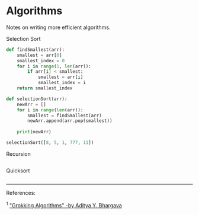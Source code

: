 # Algorithms

Notes on writing more efficient algorithms.

Selection Sort
```python
def findSmallest(arr):
    smallest = arr[0]
    smallest_index = 0
    for i in range(1, len(arr)):
        if arr[i] < smallest:
            smallest = arr[i]
            smallest_index = i
    return smallest_index

def selectionSort(arr):
    newArr = []
    for i in range(len(arr)):
        smallest = findSmallest(arr)
        newArr.append(arr.pop(smallest))
    
    print(newArr)

selectionSort([8, 5, 1, 777, 11])
```

Recursion
```python

```

Quicksort
```python

```

---
References:

<sup>1</sup> ["Grokking Algorithms" -by Aditya Y. Bhargava](https://www.manning.com/books/grokking-algorithms?ar=false&lpse=B)